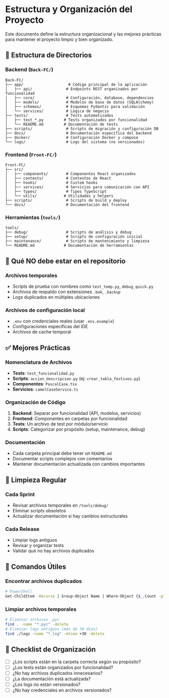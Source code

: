 # Estructura y Organización del Proyecto

Este documento define la estructura organizacional y las mejores prácticas para mantener el proyecto limpio y bien organizado.

## 📁 Estructura de Directorios

### Backend (`Back-FC/`)
```
Back-FC/
├── app/                    # Código principal de la aplicación
│   ├── api/               # Endpoints REST organizados por funcionalidad
│   ├── core/              # Configuración, database, dependencies
│   ├── models/            # Modelos de base de datos (SQLAlchemy)
│   ├── schemas/           # Esquemas Pydantic para validación
│   └── services/          # Lógica de negocio
├── tests/                 # Tests automatizados
│   ├── test_*.py         # Tests organizados por funcionalidad
│   └── README.md         # Documentación de tests
├── scripts/               # Scripts de migración y configuración DB
├── docs/                  # Documentación específica del backend
├── docker/                # Configuración Docker y compose
└── logs/                  # Logs del sistema (no versionados)
```

### Frontend (`Front-FC/`)
```
Front-FC/
├── src/
│   ├── components/        # Componentes React organizados
│   ├── contexts/          # Contextos de React
│   ├── hooks/             # Custom hooks
│   ├── services/          # Servicios para comunicación con API
│   ├── types/             # Tipos TypeScript
│   └── utils/            # Utilidades y helpers
├── scripts/               # Scripts de build y deploy
└── docs/                  # Documentación del frontend
```

### Herramientas (`tools/`)
```
tools/
├── debug/                 # Scripts de análisis y debug
├── setup/                 # Scripts de configuración inicial
├── maintenance/           # Scripts de mantenimiento y limpieza
└── README.md             # Documentación de herramientas
```

## 🚫 Qué NO debe estar en el repositorio

### Archivos temporales
- Scripts de prueba con nombres como `test_temp.py`, `debug_quick.py`
- Archivos de respaldo con extensiones `.bak`, `.backup`
- Logs duplicados en múltiples ubicaciones

### Archivos de configuración local
- `.env` con credenciales reales (usar `.env.example`)
- Configuraciones específicas del IDE
- Archivos de cache temporal

## ✅ Mejores Prácticas

### Nomenclatura de Archivos
- **Tests**: `test_funcionalidad.py`
- **Scripts**: `accion_descripcion.py` (ej: `crear_tabla_festivos.py`)
- **Componentes**: `PascalCase.tsx`
- **Servicios**: `camelCaseService.ts`

### Organización de Código
1. **Backend**: Separar por funcionalidad (API, modelos, servicios)
2. **Frontend**: Componentes en carpetas por funcionalidad
3. **Tests**: Un archivo de test por módulo/servicio
4. **Scripts**: Categorizar por propósito (setup, maintenance, debug)

### Documentación
- Cada carpeta principal debe tener un `README.md`
- Documentar scripts complejos con comentarios
- Mantener documentación actualizada con cambios importantes

## 🧹 Limpieza Regular

### Cada Sprint
- Revisar archivos temporales en `/tools/debug/`
- Eliminar scripts obsoletos
- Actualizar documentación si hay cambios estructurales

### Cada Release
- Limpiar logs antiguos
- Revisar y organizar tests
- Validar que no hay archivos duplicados

## 🔧 Comandos Útiles

### Encontrar archivos duplicados
```bash
# PowerShell
Get-ChildItem -Recurse | Group-Object Name | Where-Object {$_.Count -gt 1}
```

### Limpiar archivos temporales
```bash
# Eliminar archivos .pyc
find . -name "*.pyc" -delete
# Eliminar logs antiguos (más de 30 días)
find ./logs -name "*.log" -mtime +30 -delete
```

## 📝 Checklist de Organización

- [ ] ¿Los scripts están en la carpeta correcta según su propósito?
- [ ] ¿Los tests están organizados por funcionalidad?
- [ ] ¿No hay archivos duplicados innecesarios?
- [ ] ¿La documentación está actualizada?
- [ ] ¿Los logs no están versionados?
- [ ] ¿No hay credenciales en archivos versionados?